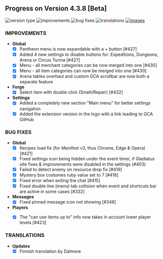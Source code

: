 ## Progress on Version 4.3.8 [Beta]

![version type](https://img.shields.io/badge/version-beta-yellow.svg?style=flat-square)
![improvements](https://img.shields.io/badge/improvements-8-green.svg?style=flat-square)
![bug fixes](https://img.shields.io/badge/bug%20fixes-8-red.svg?style=flat-square)
![translations](https://img.shields.io/badge/translations-1-blue.svg?style=flat-square)
[![images](https://img.shields.io/badge/🖼️-Preview-blueviolet.svg?style=flat-square)](/documentation/PROGRESS_W_IMG.md)

### IMPROVEMENTS
- **Global**
	- [x] Pantheon menu is now expandable with a + button [#427]
	- [x] Added 4 new settings to disable buttons for: Expeditions, Dungeons, Arena or Circus Turma [#427]
	- [x] Menu - all merchant categories can be now merged into one [#430]
	- [x] Menu - all item categories can now be merged into one [#430]
	- [x] Arena tables overhaul and custom GCA scrollbar are now both a separate feature 
- **Forge**
	- [x] Select item with double click (Smelt/Repair) [#432]
- **Settings**
	- [x] Added a completely new section "Main menu" for better settings navigation
	- [x] Added the extension version in the logo with a link leading to GCA GitHub

### BUG FIXES
- **Global**
	- [x] Recipes load fix (for Manifest v3, thus Chrome, Edge & Opera) [#421]
	- [x] Fixed settings icon being hidden under the event timer, if Gladiatus site fixes & improvements were disabled in the settings (#403)
	- [x] Failed to detect enemy on resource drop fix [#419]
	- [x] Mystery box costumes ruby value set to 7 [#418]
	- [x] Fixed error when exiting the chat [#415]
	- [x] Fixed double line (menu) tab collision when event and shortcuts bar are active in some cases [#332]
	
- **Messages**
	- [x] Fixed pinned message icon not showing [#348]
	
- **Players**
	- [x] The "can use items up to" info now takes in account lower player levels [#423]


### TRANSLATIONS
-  **Updates**
	- [X] Finnish translation by Dalmore
